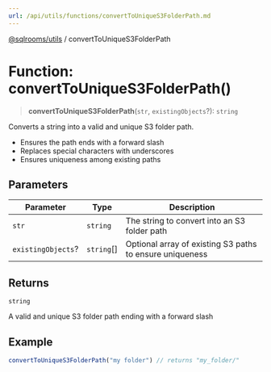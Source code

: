 ```yaml
---
url: /api/utils/functions/convertToUniqueS3FolderPath.md
---
```

[@sqlrooms/utils](../index.md) / convertToUniqueS3FolderPath

# Function: convertToUniqueS3FolderPath()

> **convertToUniqueS3FolderPath**(`str`, `existingObjects`?): `string`

Converts a string into a valid and unique S3 folder path.

* Ensures the path ends with a forward slash
* Replaces special characters with underscores
* Ensures uniqueness among existing paths

## Parameters

| Parameter | Type | Description |
| ------ | ------ | ------ |
| `str` | `string` | The string to convert into an S3 folder path |
| `existingObjects`? | `string`\[] | Optional array of existing S3 paths to ensure uniqueness |

## Returns

`string`

A valid and unique S3 folder path ending with a forward slash

## Example

```ts
convertToUniqueS3FolderPath("my folder") // returns "my_folder/"
```
